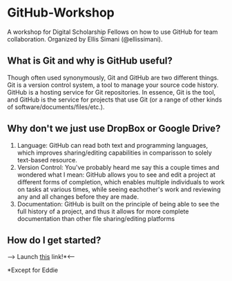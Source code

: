 # GitHub-Workshop
A workshop for Digital Scholarship Fellows on how to use GitHub for team collaboration. Organized by Ellis Simani (@ellissimani). 

## What is Git and why is GitHub useful?
Though often used synonymously, Git and GitHub are two different things. Git is a version control system, a tool to manage your source code history. GitHub is a hosting service for Git repositories. In essence, Git is the tool, and GitHub is the service for projects that use Git (or a range of other kinds of software/documents/files/etc.). 

## Why don't we just use DropBox or Google Drive? 
1. Language: GitHub can read both text and programming languages, which improves sharing/editing capabilities in comparisson to solely text-based resource. 
2. Version Control: You've probably heard me say this a couple times and wondered what I mean: GitHub allows you to see and edit a project at different forms of completion, which enables multiple individuals to work on tasks at various times, while seeing eachother's work and reviewing any and all changes before they are made. 
3. Documentation: GitHub is built on the principle of being able to see the full history of a project, and thus it allows for more complete documentation than other file sharing/editing platforms 

## How do I get started? 
--> Launch [this][this] link!*<--

[this]: https://guides.github.com/activities/hello-world/#what

*Except for Eddie
